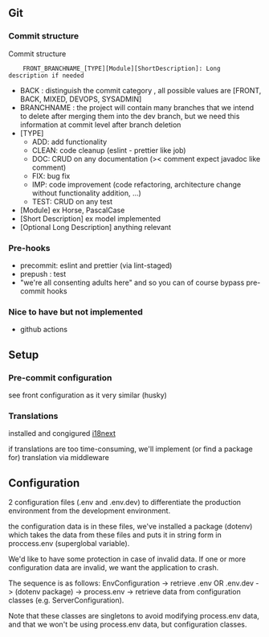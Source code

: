 ## Git 
### Commit structure 

Commit structure
```
    FRONT_BRANCHNAME_[TYPE][Module][ShortDescription]: Long description if needed 
```
- BACK : distinguish the commit category , all possible values are [FRONT, BACK, MIXED, DEVOPS, SYSADMIN]
- BRANCHNAME : the project will contain many branches that we intend to delete after merging them into the dev branch, but we need this information at commit level after branch deletion
- [TYPE]
    - ADD: add functionality
    - CLEAN: code cleanup (eslint - prettier like job)
    - DOC: CRUD on any documentation (>< comment expect javadoc like comment)
    - FIX: bug fix
    - IMP: code improvement (code refactoring, architecture change without functionality addition, ...)
    - TEST: CRUD on any test
- [Module] ex Horse, PascalCase
- [Short Description] ex model implemented
- [Optional Long Description] anything relevant

### Pre-hooks 
- precommit: eslint and prettier (via lint-staged)
- prepush : test
- "we're all consenting adults here" and so you can of course bypass pre-commit hooks

### Nice to have but not implemented
- github actions

## Setup
### Pre-commit configuration 
see front configuration as it very similar (husky)

### Translations 
installed and congigured [i18next](https://www.i18next.com/)

if translations are too time-consuming, we'll implement (or find a package for) translation via middleware

## Configuration 
2 configuration files (.env and .env.dev) to differentiate the production environment from the development environment. 

the configuration data is in these files, we've installed a package (dotenv) which takes the data from these files and puts it in string form in proccess.env (superglobal variable).

We'd like to have some protection in case of invalid data. If one or more configuration data are invalid, we want the application to crash.

The sequence is as follows:
EnvConfiguration -> retrieve .env OR .env.dev -> (dotenv package) -> process.env -> retrieve data from configuration classes (e.g. ServerConfiguration).

Note that these classes are singletons to avoid modifying process.env data, and that we won't be using process.env data, but configuration classes.
